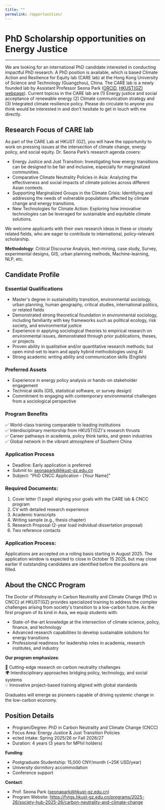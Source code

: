 ```yaml
---
title: ""
permalink: /opportunities/
---
```


# PhD Scholarship opportunities on Energy Justice
---

We are looking for an international PhD candidate interested in conducting impactful PhD research. A PhD position is available, which is based Climate Action and Resilience for Equity lab (CARE lab) at the Hong Kong University of Science and Technology (Guangzhou), China. The CARE lab is a newly founded lab by Assistant Professor Seona Park ([ORCID](https://orcid.org/0000-0003-1696-5571), [HKUST(GZ) webpage](https://facultyprofiles.hkust-gz.edu.cn/faculty-personal-page/PARK-Seona/seonapark)). Current topicss in the CARE lab are (1) Energy justice and social acceptance of renewable energy (2) Climate communication strategy and (3) Integrated climate resilience policy. Please do circulate to anyone you think would be interested in and don’t hesitate to get in touch with me directly.

## Research Focus of CARE lab

As part of the CARE Lab at HKUST (GZ), you will have the opportunity to work on pressing issues at the intersection of climate change, energy policy, and social equity. Dr. Seona Park’s research agenda covers:
- Energy Justice and Just Transition: Investigating how energy transitions can be designed to be fair and inclusive, especially for marginalized communities.
- Comparative Climate Neutrality Policies in Asia: Analyzing the effectiveness and social impacts of climate policies across different Asian contexts.
- Supporting Marginalized Groups in the Climate Crisis: Identifying and addressing the needs of vulnerable populations affected by climate change and energy transitions.
- New Technologies for Climate Action: Exploring how innovative technologies can be leveraged for sustainable and equitable climate solutions.

We welcome applicants with their own research ideas in these or closely related fields, who are eager to contribute to international, policy-relevant scholarship.

**Methodology**: Critical Discourse Analysis, text-mining, case study, Survey, experimental designs, GIS, urban planning methods, Machine-learning, NLP, etc.

## Candidate Profile

### Essential Qualifications

- Master's degree in sustainability transition, environmental sociology, urban planning, human geography, critical studies, international politics, or related fields
- Demonstrated strong theoretical foundation in environmental sociology, including familiarity with key frameworks such as political ecology, risk society, and environmental justice
- Experience in applying sociological theories to empirical research on environmental issues, demonstrated through prior publications, theses, or projects
- Proven ability in qualitative and/or quantitative research methods; but open mind-set to learn and apply hybrid methodologies using AI
- Strong academic writing ability and communication skills (English)

### Preferred Assets

- Experience in energy policy analysis or hands-on stakeholder engagement
- Technical skills (GIS, statistical software, or survey design)
- Commitment to engaging with contemporary environmental challenges from a sociological perspective

### Program Benefits

✅ World-class training comparable to leading institutions  
✅ Interdisciplinary mentorship from HKUST(GZ)'s research thrusts  
✅ Career pathways in academia, policy think tanks, and green industries  
✅ Global network in the vibrant atmosphere of Southern China  

### Application Process

- Deadline: Early application is preferred
- Submit to: seonapark@hkust-gz.edu.cn 
- Subject: "PhD CNCC Application - [Your Name]"

### Required Documents:

1.	Cover letter (1 page) aligning your goals with the CARE lab & CNCC program
2.	CV with detailed research experience
3.	Academic transcripts
4.	Writing sample (e.g., thesis chapter)
5.	Research Proposal (2-year load individual dissertation proposal)
6.	Two reference contacts

### Application Process: 

Applications are accepted on a rolling basis starting in August 2025. The application window is expected to close in October 15 2025, but may close earlier if outstanding candidates are identified before the positions are filled.

## About the CNCC Program

The Doctor of Philosophy in Carbon Neutrality and Climate Change (PhD in CNCC) at HKUST(GZ) provides specialized training to address the complex challenges arising from society's transition to a low-carbon future. As the first program of its kind in Asia, we equip students with:

- State-of-the-art knowledge at the intersection of climate science, policy, finance, and technology
- Advanced research capabilities to develop sustainable solutions for energy transitions
- Professional readiness for leadership roles in academia, research institutes, and industry

**Our program emphasizes**:

🔬 Cutting-edge research on carbon neutrality challenges  
🌍 Interdisciplinary approaches bridging policy, technology, and social systems  
💡 Innovative project-based training aligned with global standards  

Graduates will emerge as pioneers capable of driving systemic change in the low-carbon economy.


## Position Details

- Program/Degree: PhD in Carbon Neutrality and Climate Change (CNCC)
- Focus Area: Energy Justice & Just Transition Policies
- ected intake: Spring 2025/26 or Fall 2026/27
- Duration: 4 years (3 years for MPhil holders)

**Funding**:

- Postgraduate Studentship: 15,000 CNY/month (~25K USD/year) 
- University dormitory accommodation
- Conference support

**Contact**:

- Prof. Seona Park (seonapark@hkust-gz.edu.cn)
- Program Website: https://fytgs.hkust-gz.edu.cn/programs/2025-26/society-hub-2025-26/carbon-neutrality-and-climate-change 
